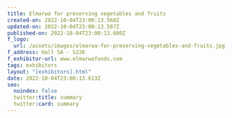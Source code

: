 ```yaml
---
title: Elmarwa for preserving vegetables and fruits
created-on: 2022-10-04T23:00:13.568Z
updated-on: 2022-10-04T23:00:13.587Z
published-on: 2022-10-04T23:00:13.600Z
f_logo:
  url: /assets/images/elmarwa-for-preserving-vegetables-and-fruits.jpg
f_address: Hall 5A - S226
f_exhibitor-url: www.elmarwafoods.com
tags: exhibitors
layout: "[exhibitors].html"
date: 2022-10-04T23:00:13.613Z
seo:
  noindex: false
  twitter:title: summary
  twitter:card: summary
---
```

